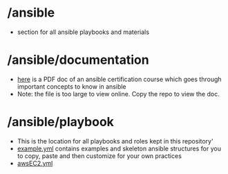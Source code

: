 # /ansible
* section for all ansible playbooks and materials

# /ansible/documentation
* [here](https://github.com/mylesholloway1/OpenLDAP-Project/edit/main/ansible/documentation/rh294-8.4-student-guide.pdf) is a PDF doc of an ansible certification course which goes through important concepts to know in ansible
* Note: the file is too large to view online. Copy the repo to view the doc.

# /ansible/playbook
* This is the location for all playbooks and roles kept in this repository'
* [example.yml](https://github.com/mylesholloway1/OpenLDAP-Project/edit/main/ansible/playbook/awsEC2.yml) contains examples and skeleton ansible structures for you to copy, paste and then customize for your own practices
* [awsEC2.yml](https://github.com/mylesholloway1/OpenLDAP-Project/edit/main/ansible/playbook/example.yml)
